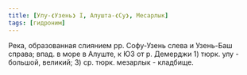 ```yaml
---
title: [Улу-❮Узень❯ I, Алушта-❮Су❯, Месарлык]
tags: [гидроним]
---
```


Река, образованная слиянием рр. Софу-Узень слева и Узень-Баш справа; впад. в
море в Алуште, к ЮЗ от р. Демерджи 1) тюрк. улу - большой, великий; 3) ср. тюрк.
мезарлык - кладбище.
